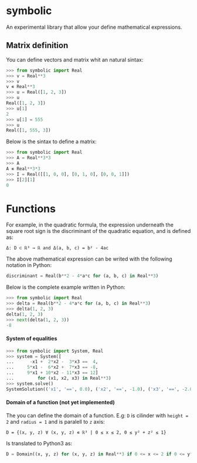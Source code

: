 # symbolic

An experimental library that allow your define mathematical expressions.

## Matrix definition

You can define vectors and matrix whit an natural sintax:

```python
>>> from symbolic import Real
>>> v = Real**3
>>> v
v ∊ Real**3
>>> u = Real([1, 2, 3])
>>> u
Real([1, 2, 3])
>>> u[1]
2
>>> u[1] = 555
>>> u
Real([1, 555, 3])
```

Below is the sintax to define a matrix:

```python
>>> from symbolic import Real
>>> A = Real**3*3
>>> A
A ∊ Real**3*3
>>> I = Real([[1, 0, 0], [0, 1, 0], [0, 0, 1]])
>>> I[2][1]
0
```

# Functions

For example, in the quadratic formula, the expression underneath the square
root sign is the discriminant of the quadratic equation, and is defined as:

`Δ: D ⊂ ℝ³ → ℝ and Δ(a, b, c) = b² - 4ac`

The above mathematical expression can be writed with the following notation in
Python:

```python
discriminant = Real(b**2 - 4*a*c for (a, b, c) in Real**3)
```

Below is the complete example written in Python:

```python
>>> from symbolic import Real
>>> delta = Real(b**2 - 4*a*c for (a, b, c) in Real**3)
>>> delta(1, 2, 3)
delta(1, 2, 3)
>>> next(delta(1, 2, 3))
-8
```


#### System of equalities

```python
>>> from symbolic import System, Real
>>> system = System([
...      -x1 +  2*x2 -  3*x3 ==  4,
...     5*x1 -  6*x2 +  7*x3 == -8,
...     9*x1 + 10*x2 - 11*x3 == 12]
...         for (x1, x2, x3) in Real**3)
>>> system.solve()
SystemSolution(('x1', '==', 0.0), ('x2', '==', -1.0), ('x3', '==', -2.0))
```

#### Domain of a function (not yet implemented)

The you can define the domain of a function. E.g: `D` is cilinder with
`height = 2` and `radius = 1` and is paralell to `z` axis:

`D = {(x, y, z) ∀ (x, y, z) ∊ ℝ³ | 0 ≤ x ≤ 2, 0 ≤ y² + z² ≤ 1}`

Is translated to Python3 as:

```python
D = Domain((x, y, z) for (x, y, z) in Real**3 if 0 <= x <= 2 if 0 <= y**2 + z**2 <= 1)
```
